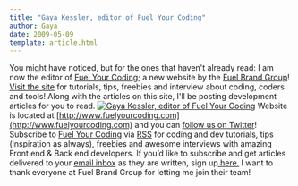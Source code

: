 ```yaml
---
title: "Gaya Kessler, editor of Fuel Your Coding"
author: Gaya
date: 2009-05-09
template: article.html
---
```

You might have noticed, but for the ones that haven't already read: I am now the editor of [Fuel Your Coding](http://fuelyourcoding.com/ "Fuel Your Coding"); a new website by the [Fuel Brand Group](http://www.fuelbrandgroup.com/ "Fuel Brand Group")! [Visit the site](http://www.fuelyourcoding.com) for tutorials, tips, freebies and interview about coding, coders and tools! Along with the articles on this site, I'll be posting development articles for you to read. [![Gaya Kessler, editor of Fuel Your Coding](/articles/\/fuelcodingheader.jpg "Gaya Kessler, editor of Fuel Your Coding")](http://www.gayadesign.com/general/gaya-kessler-editor-of-fuel-your-coding/ "Fuel Your Coding")<span id="more-300"></span> Website is located at [http://www.fuelyourcoding.com](http://www.fuelyourcoding.com) and you can [follow us on Twitter](http://twitter.com/fuelyourcoding "Follow on Twitter")! Subscribe to [Fuel Your Coding](http://feeds2.feedburner.com/fuelyourcoding) via [RSS](http://feeds2.feedburner.com/fuelyourcoding) for coding and dev tutorials, tips (inspiration as always), freebies and awesome interviews with amazing Front end & Back end developers. If you’d like to subscribe and get articles delivered to your [email inbox](http://feedburner.google.com/fb/a/mailverify?uri=fuelyourcoding&loc=en_US) as they are written, sign up[ here.](http://feedburner.google.com/fb/a/mailverify?uri=fuelyourcoding&loc=en_US) I want to thank everyone at Fuel Brand Group for letting me join their team!